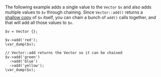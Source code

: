 The following example adds a single value to the `Vector` `$v` and also adds multiple values to `$v` through chaining. Since `Vector::add()` returns a [shallow copy](https://en.wikipedia.org/wiki/Object_copying#Shallow_copy) of `$v` itself, you can chain a bunch of `add()` calls together, and that will add all those values to `$v`.

```basic-usage.php
$v = Vector {};

$v->add('red');
\var_dump($v);

// Vector::add returns the Vector so it can be chained
$v->add('green')
  ->add('blue')
  ->add('yellow');
\var_dump($v);
```
